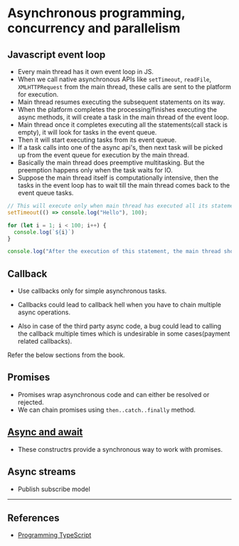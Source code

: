 # Asynchronous programming, concurrency and parallelism

## Javascript event loop

- Every main thread has it own event loop in JS.
- When we call native asynchronous APIs like `setTimeout`, `readFile`, `XMLHTTPRequest` from the main thread, these calls are sent to the platform for execution.
- Main thread resumes executing the subsequent statements on its way.
- When the platform completes the processing/finishes executing the async methods, it will create a task in the main thread of the event loop.
- Main thread once it completes executing all the statements(call stack is empty), it will look for tasks in the event queue.
- Then it will start executing tasks from its event queue.
- If a task calls into one of the async api's, then next task will be picked up from the event queue for execution by the main thread.
- Basically the main thread does preemptive multitasking. But the preemption happens only when the task waits for IO.
- Suppose the main thread itself is computationally intensive, then the tasks in the event loop has to wait till the main thread comes back to the event queue tasks.

```Typescript
// This will execute only when main thread has executed all its statements
setTimeout(() => console.log("Hello"), 100);

for (let i = 1; i < 100; i++) {
  console.log(`${i}`)
}

console.log("After the execution of this statement, the main thread should execute the tasks from the event loop.")
```

## Callback

- Use callbacks only for simple asynchronous tasks.

- Callbacks could lead to callback hell when you have to chain multiple async operations.

- Also in case of the third party async code, a bug could lead to calling the callback multiple times which is undesirable in some cases(payment related callbacks).

Refer the below sections from the book.

## Promises

- Promises wrap asynchronous code and can either be resolved or rejected.
- We can chain promises using `then..catch..finally` method.

## [Async and await](https://developer.mozilla.org/en-US/docs/Web/JavaScript/Reference/Statements/async_function)

- These constructrs provide a synchronous way to work with promises.

## Async streams

- Publish subscribe model

---

## References

- [Programming TypeScript](https://www.oreilly.com/library/view/programming-typescript/9781492037644/)
